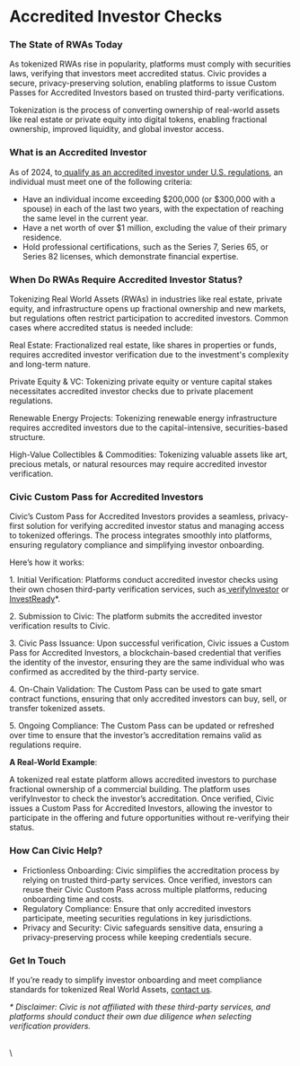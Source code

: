 # Accredited Investor Checks

### The State of RWAs Today

As tokenized RWAs rise in popularity, platforms must comply with securities laws, verifying that investors meet accredited status. Civic provides a secure, privacy-preserving solution, enabling platforms to issue Custom Passes for Accredited Investors based on trusted third-party verifications.

Tokenization is the process of converting ownership of real-world assets like real estate or private equity into digital tokens, enabling fractional ownership, improved liquidity, and global investor access.

### What is an Accredited Investor

As of 2024, to[ qualify as an accredited investor under U.S. regulations](https://www.sec.gov/resources-small-businesses/capital-raising-building-blocks/accredited-investors), an individual must meet one of the following criteria:

* Have an individual income exceeding $200,000 (or $300,000 with a spouse) in each of the last two years, with the expectation of reaching the same level in the current year.
* Have a net worth of over $1 million, excluding the value of their primary residence.
* Hold professional certifications, such as the Series 7, Series 65, or Series 82 licenses, which demonstrate financial expertise.

### When Do RWAs Require Accredited Investor Status?

Tokenizing Real World Assets (RWAs) in industries like real estate, private equity, and infrastructure opens up fractional ownership and new markets, but regulations often restrict participation to accredited investors. Common cases where accredited status is needed include:

Real Estate: Fractionalized real estate, like shares in properties or funds, requires accredited investor verification due to the investment's complexity and long-term nature.

Private Equity & VC: Tokenizing private equity or venture capital stakes necessitates accredited investor checks due to private placement regulations.

Renewable Energy Projects: Tokenizing renewable energy infrastructure requires accredited investors due to the capital-intensive, securities-based structure.

High-Value Collectibles & Commodities: Tokenizing valuable assets like art, precious metals, or natural resources may require accredited investor verification.

### Civic Custom Pass for Accredited Investors

Civic’s Custom Pass for Accredited Investors provides a seamless, privacy-first solution for verifying accredited investor status and managing access to tokenized offerings. The process integrates smoothly into platforms, ensuring regulatory compliance and simplifying investor onboarding.

Here’s how it works:

1\.    Initial Verification: Platforms conduct accredited investor checks using their own chosen third-party verification services, such as[ verifyInvestor](https://www.verifyinvestor.com/accredited-investor-verification) or[ InvestReady](https://investready.com/)\*.

2\.    Submission to Civic: The platform submits the accredited investor verification results to Civic.

3\.    Civic Pass Issuance: Upon successful verification, Civic issues a Custom Pass for Accredited Investors, a blockchain-based credential that verifies the identity of the investor, ensuring they are the same individual who was confirmed as accredited by the third-party service.

4\.    On-Chain Validation: The Custom Pass can be used to gate smart contract functions, ensuring that only accredited investors can buy, sell, or transfer tokenized assets.

5\.    Ongoing Compliance: The Custom Pass can be updated or refreshed over time to ensure that the investor’s accreditation remains valid as regulations require.

**A Real-World Example**:

A tokenized real estate platform allows accredited investors to purchase fractional ownership of a commercial building. The platform uses verifyInvestor to check the investor’s accreditation. Once verified, Civic issues a Custom Pass for Accredited Investors, allowing the investor to participate in the offering and future opportunities without re-verifying their status.

### How Can Civic Help?

* Frictionless Onboarding: Civic simplifies the accreditation process by relying on trusted third-party services. Once verified, investors can reuse their Civic Custom Pass across multiple platforms, reducing onboarding time and costs.
* Regulatory Compliance: Ensure that only accredited investors participate, meeting securities regulations in key jurisdictions.
* Privacy and Security: Civic safeguards sensitive data, ensuring a privacy-preserving process while keeping credentials secure.

### Get In Touch

If you’re ready to simplify investor onboarding and meet compliance standards for tokenized Real World Assets, [contact us](https://civickey.typeform.com/req-custom).

_\* Disclaimer: Civic is not affiliated with these third-party services, and platforms should conduct their own due diligence when selecting verification providers._

\
\
